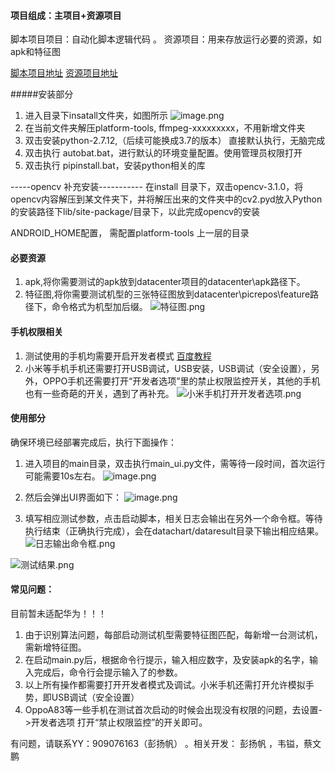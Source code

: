 
#### 项目组成：主项目+资源项目
脚本项目项目：自动化脚本逻辑代码 。
资源项目：用来存放运行必要的资源，如apk和特征图 

[脚本项目地址](https://github.com/noobfresh/AutoLaunchTimeTest)
[资源项目地址](https://git.yy.com/caiwenpeng/datacenter.git)

#####安装部分
1.  进入目录下insatall文件夹，如图所示
![image.png](https://upload-images.jianshu.io/upload_images/2843561-bf5741e1a3a064a1.png?imageMogr2/auto-orient/strip%7CimageView2/2/w/1240)
2. 在当前文件夹解压platform-tools, ffmpeg-xxxxxxxxx，不用新增文件夹
3.  双击安装python-2.7.12,（后续可能换成3.7的版本） 直接默认执行，无脑完成
4.  双击执行 autobat.bat，进行默认的环境变量配置。使用管理员权限打开
5.  双击执行 pipinstall.bat，安装python相关的库

-----opencv 补充安装-----------
在install 目录下，双击opencv-3.1.0，将opencv内容解压到某文件夹下，并将解压出来的文件夹中的cv2.pyd放入Python的安装路径下lib/site-package/目录下，以此完成opencv的安装

ANDROID_HOME配置， 需配置platform-tools 上一层的目录


#### 必要资源
1. apk,将你需要测试的apk放到datacenter项目的datacenter\apk路径下。
2. 特征图,将你需要测试机型的三张特征图放到datacenter\picrepos\feature路径下，命令格式为机型加后缀。
![特征图.png](https://upload-images.jianshu.io/upload_images/2843561-fb2a8f8fd02f6ec6.png?imageMogr2/auto-orient/strip%7CimageView2/2/w/1240)



#### 手机权限相关
1. 测试使用的手机均需要开启开发者模式 [百度教程](https://jingyan.baidu.com/article/49711c61bd22c1fa451b7c74.html)
2. 小米等手机手机还需要打开USB调试，USB安装，USB调试（安全设置），另外，OPPO手机还需要打开“开发者选项”里的禁止权限监控开关，其他的手机也有一些奇葩的开关，遇到了再补充。
![小米手机打开开发者选项.png](https://upload-images.jianshu.io/upload_images/2843561-1f8af94a299b5530.png?imageMogr2/auto-orient/strip%7CimageView2/2/w/360)




#### 使用部分
确保环境已经部署完成后，执行下面操作：
1.  进入项目的main目录，双击执行main_ui.py文件，需等待一段时间，首次运行可能需要10s左右。
![image.png](https://upload-images.jianshu.io/upload_images/2843561-5acd450455fa9f39.png?imageMogr2/auto-orient/strip%7CimageView2/2/w/650)
2. 然后会弹出UI界面如下：
![image.png](https://upload-images.jianshu.io/upload_images/2843561-295eb9f412370977.png?imageMogr2/auto-orient/strip%7CimageView2/2/w/650)

3. 填写相应测试参数，点击启动脚本，相关日志会输出在另外一个命令框。等待执行结束（正确执行完成），会在datachart/dataresult目录下输出相应结果。
![日志输出命令框.png](https://upload-images.jianshu.io/upload_images/2843561-32d974ee9ab732ed.png?imageMogr2/auto-orient/strip%7CimageView2/2/w/650)


![测试结果.png](https://upload-images.jianshu.io/upload_images/2843561-5a90ea1b8d85d047.png?imageMogr2/auto-orient/strip%7CimageView2/2/w/650)


#### 常见问题：

目前暂未适配华为！！！

1. 由于识别算法问题，每部启动测试机型需要特征图匹配，每新增一台测试机，需新增特征图。
2. 在启动main.py后，根据命令行提示，输入相应数字，及安装apk的名字，输入完成后，命令行会提示输入了的参数。
3. 以上所有操作都需要打开开发者模式及调试。小米手机还需打开允许模拟手势，即USB调试（安全设置）
4. OppoA83等一些手机在测试首次启动的时候会出现没有权限的问题，去设置->开发者选项 打开“禁止权限监控”的开关即可。

有问题，请联系YY：909076163（彭扬帆） 。相关开发： 彭扬帆 ，韦镒，蔡文鹏
